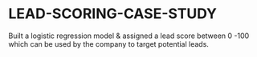 # LEAD-SCORING-CASE-STUDY
Built a logistic regression model &amp; assigned a lead score between 0 -100 which can be used by the company to target potential leads.
